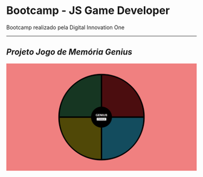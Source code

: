 # Bootcamp - JS Game Developer
Bootcamp realizado pela Digital Innovation One

_______________________________________________________________________

## *Projeto Jogo de Memória Genius*

![Screenshoot](https://raw.githubusercontent.com/lcds90/bootcamp-js-projeto-jogo-genius/main/img/screenshoot.png?token=AKT7QT6LWSHXI72W6ZL3HPDAELZ2G)

